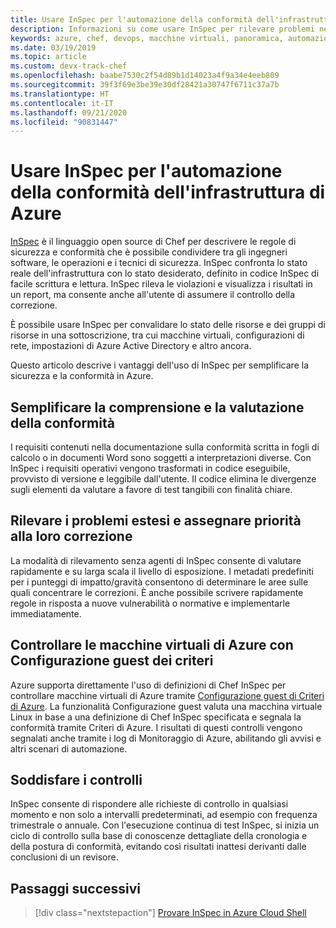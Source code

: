 ```yaml
---
title: Usare InSpec per l'automazione della conformità dell'infrastruttura di Azure
description: Informazioni su come usare InSpec per rilevare problemi nelle distribuzioni di Azure
keywords: azure, chef, devops, macchine virtuali, panoramica, automazione, inspec
ms.date: 03/19/2019
ms.topic: article
ms.custom: devx-track-chef
ms.openlocfilehash: baabe7530c2f54d89b1d14023a4f9a34e4eeb809
ms.sourcegitcommit: 39f3f69e3be39e30df28421a30747f6711c37a7b
ms.translationtype: HT
ms.contentlocale: it-IT
ms.lasthandoff: 09/21/2020
ms.locfileid: "90831447"
---
```

# <a name="use-inspec-for-compliance-automation-of-your-azure-infrastructure"></a>Usare InSpec per l'automazione della conformità dell'infrastruttura di Azure

[InSpec](https://www.chef.io/inspec/) è il linguaggio open source di Chef per descrivere le regole di sicurezza e conformità che è possibile condividere tra gli ingegneri software, le operazioni e i tecnici di sicurezza. InSpec confronta lo stato reale dell'infrastruttura con lo stato desiderato, definito in codice InSpec di facile scrittura e lettura. InSpec rileva le violazioni e visualizza i risultati in un report, ma consente anche all'utente di assumere il controllo della correzione.

È possibile usare InSpec per convalidare lo stato delle risorse e dei gruppi di risorse in una sottoscrizione, tra cui macchine virtuali, configurazioni di rete, impostazioni di Azure Active Directory e altro ancora.

Questo articolo descrive i vantaggi dell'uso di InSpec per semplificare la sicurezza e la conformità in Azure.

## <a name="make-compliance-easy-to-understand-and-assess"></a>Semplificare la comprensione e la valutazione della conformità

I requisiti contenuti nella documentazione sulla conformità scritta in fogli di calcolo o in documenti Word sono soggetti a interpretazioni diverse. Con InSpec i requisiti operativi vengono trasformati in codice eseguibile, provvisto di versione e leggibile dall'utente. Il codice elimina le divergenze sugli elementi da valutare a favore di test tangibili con finalità chiare.

## <a name="detect-fleet-wide-issues-and-prioritize-their-remediation"></a>Rilevare i problemi estesi e assegnare priorità alla loro correzione

La modalità di rilevamento senza agenti di InSpec consente di valutare rapidamente e su larga scala il livello di esposizione. I metadati predefiniti per i punteggi di impatto/gravità consentono di determinare le aree sulle quali concentrare le correzioni. È anche possibile scrivere rapidamente regole in risposta a nuove vulnerabilità o normative e implementarle immediatamente.

## <a name="audit-azure-virtual-machines-with-policy-guest-configuration"></a>Controllare le macchine virtuali di Azure con Configurazione guest dei criteri

Azure supporta direttamente l'uso di definizioni di Chef InSpec per controllare macchine virtuali di Azure tramite [Configurazione guest di Criteri di Azure](/azure/governance/policy/concepts/guest-configuration). La funzionalità Configurazione guest valuta una macchina virtuale Linux in base a una definizione di Chef InSpec specificata e segnala la conformità tramite Criteri di Azure. I risultati di questi controlli vengono segnalati anche tramite i log di Monitoraggio di Azure, abilitando gli avvisi e altri scenari di automazione.

## <a name="satisfy-audits"></a>Soddisfare i controlli

InSpec consente di rispondere alle richieste di controllo in qualsiasi momento e non solo a intervalli predeterminati, ad esempio con frequenza trimestrale o annuale. Con l'esecuzione continua di test InSpec, si inizia un ciclo di controllo sulla base di conoscenze dettagliate della cronologia e della postura di conformità, evitando così risultati inattesi derivanti dalle conclusioni di un revisore.

## <a name="next-steps"></a>Passaggi successivi

> [!div class="nextstepaction"] 
> [Provare InSpec in Azure Cloud Shell](https://shell.azure.com)